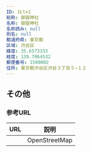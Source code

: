 ```yaml
---
ID: 1Ltx1
総称: 御嶽神社
名称: 御嶽神社
名称読み: null
別名: null
都道府県: 東京都
区域: 渋谷区
緯度: 35.6573333
経度: 139.7064532
郵便番号: 1500002
住所: 東京都渋谷区渋谷３丁目５−１２
---
```


## その他

### 参考URL

| URL | 説明          |
| --- | ------------- |
|     | OpenStreetMap |
